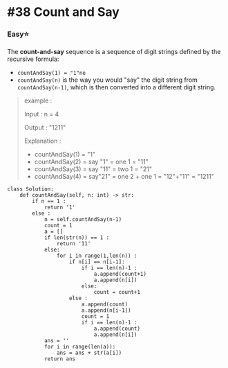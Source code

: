 # \#38 Count and Say

### Easy:star:

The **count-and-say** sequence is a sequence of digit strings defined by the recursive formula:

* `countAndSay(1) = "1"ne`
* `countAndSay(n)` is the way you would "say" the digit string from `countAndSay(n-1)`, which is then converted into a different digit string.

> example :
>
> Input : n = 4
>
> Output : "1211"
>
> Explanation : 
>
> * countAndSay\(1\) = "1"
> * countAndSay\(2\) = say "1" = one 1 = "11"
> * countAndSay\(3\) = say "11" = two 1 = "21"
> * countAndSay\(4\) = say"21" = one 2 + one 1 = "12"+"11" = "1211"

```text
class Solution:
    def countAndSay(self, n: int) -> str:
        if n == 1 :
            return '1'
        else :
            n = self.countAndSay(n-1)
            count = 1
            a = []
            if len(str(n)) == 1 :
                return '11'
            else:
                for i in range(1,len(n)) :
                    if n[i] == n[i-1]:
                        if i == len(n)-1 : 
                            a.append(count+1)
                            a.append(n[i])
                        else:
                            count = count+1
                    else :
                        a.append(count)
                        a.append(n[i-1])
                        count = 1
                        if i == len(n)-1 : 
                            a.append(count)
                            a.append(n[i])
            ans = ''
            for i in range(len(a)):
                ans = ans + str(a[i])
            return ans
```

